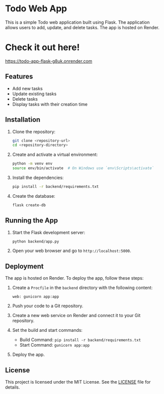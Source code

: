 # Todo Web App

This is a simple Todo web application built using Flask. The application allows users to add, update, and delete tasks. The app is hosted on Render.

# Check it out here!
https://todo-app-flask-g8uk.onrender.com

## Features

- Add new tasks
- Update existing tasks
- Delete tasks
- Display tasks with their creation time
## Installation

1. Clone the repository:
    ```sh
    git clone <repository-url>
    cd <repository-directory>
    ```

2. Create and activate a virtual environment:
    ```sh
    python -m venv env
    source env/bin/activate  # On Windows use `env\Scripts\activate`
    ```

3. Install the dependencies:
    ```sh
    pip install -r backend/requirements.txt
    ```

4. Create the database:
    ```sh
    flask create-db
    ```
## Running the App

1. Start the Flask development server:
    ```sh
    python backend/app.py
    ```

2. Open your web browser and go to `http://localhost:5000`.

## Deployment

The app is hosted on Render. To deploy the app, follow these steps:

1. Create a `Procfile` in the `backend` directory with the following content:
    ```
    web: gunicorn app:app
    ```

2. Push your code to a Git repository.

3. Create a new web service on Render and connect it to your Git repository.

4. Set the build and start commands:
    - Build Command: `pip install -r backend/requirements.txt`
    - Start Command: `gunicorn app:app`

5. Deploy the app.

## License

This project is licensed under the MIT License. See the [LICENSE](LICENSE) file for details.    
